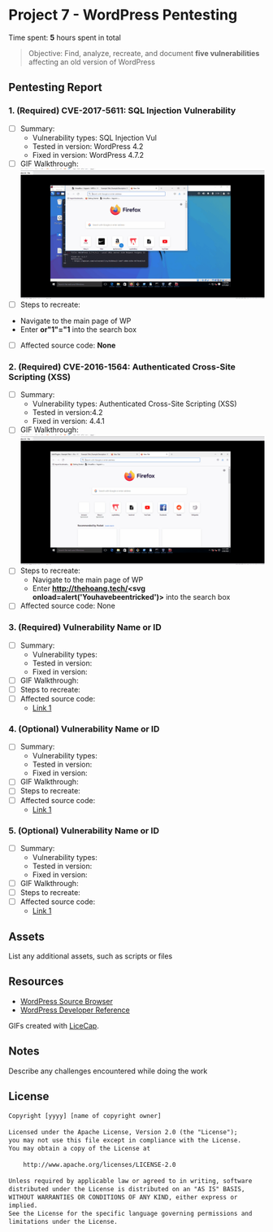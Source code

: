 # Project 7 - WordPress Pentesting

Time spent: **5** hours spent in total

> Objective: Find, analyze, recreate, and document **five vulnerabilities** affecting an old version of WordPress

## Pentesting Report

### 1. (Required) CVE-2017-5611: SQL Injection Vulnerability
  - [ ] Summary: 
    - Vulnerability types: SQL Injection Vul
    - Tested in version: WordPress 4.2
    - Fixed in version: WordPress 4.7.2
  - [ ] GIF Walkthrough: <img src="CVE-2017-5611.gif" alt="CVE-2017-5611">
  - [ ] Steps to recreate:
   -  Navigate to the main page of WP
   -  Enter **or"1"="1** into the search box
  - [ ] Affected source code: **None**
### 2. (Required) CVE-2016-1564: Authenticated Cross-Site Scripting (XSS)
  - [ ] Summary: 
    - Vulnerability types: Authenticated Cross-Site Scripting (XSS)
    - Tested in version:4.2
    - Fixed in version: 4.4.1
  - [ ] GIF Walkthrough: <img src="CVE-2016-1564.gif" alt="CVE-2016-1564">
  - [ ] Steps to recreate: 
    -  Navigate to the main page of WP
    -  Enter **http://thehoang.tech/<svg onload=alert('Youhavebeentricked')>** into the search box
  - [ ] Affected source code: None
### 3. (Required) Vulnerability Name or ID
  - [ ] Summary: 
    - Vulnerability types:
    - Tested in version:
    - Fixed in version: 
  - [ ] GIF Walkthrough: 
  - [ ] Steps to recreate: 
  - [ ] Affected source code:
    - [Link 1](https://core.trac.wordpress.org/browser/tags/version/src/source_file.php)
### 4. (Optional) Vulnerability Name or ID
  - [ ] Summary: 
    - Vulnerability types:
    - Tested in version:
    - Fixed in version: 
  - [ ] GIF Walkthrough: 
  - [ ] Steps to recreate: 
  - [ ] Affected source code:
    - [Link 1](https://core.trac.wordpress.org/browser/tags/version/src/source_file.php)
### 5. (Optional) Vulnerability Name or ID
  - [ ] Summary: 
    - Vulnerability types:
    - Tested in version:
    - Fixed in version: 
  - [ ] GIF Walkthrough: 
  - [ ] Steps to recreate: 
  - [ ] Affected source code:
    - [Link 1](https://core.trac.wordpress.org/browser/tags/version/src/source_file.php) 

## Assets

List any additional assets, such as scripts or files

## Resources

- [WordPress Source Browser](https://core.trac.wordpress.org/browser/)
- [WordPress Developer Reference](https://developer.wordpress.org/reference/)

GIFs created with [LiceCap](http://www.cockos.com/licecap/).

## Notes

Describe any challenges encountered while doing the work

## License

    Copyright [yyyy] [name of copyright owner]

    Licensed under the Apache License, Version 2.0 (the "License");
    you may not use this file except in compliance with the License.
    You may obtain a copy of the License at

        http://www.apache.org/licenses/LICENSE-2.0

    Unless required by applicable law or agreed to in writing, software
    distributed under the License is distributed on an "AS IS" BASIS,
    WITHOUT WARRANTIES OR CONDITIONS OF ANY KIND, either express or implied.
    See the License for the specific language governing permissions and
    limitations under the License.
